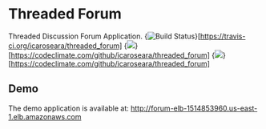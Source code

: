 # Threaded Forum

Threaded Discussion Forum Application.
{<img src="https://travis-ci.org/icaroseara/threaded_forum.svg?branch=master" alt="Build Status" />}[https://travis-ci.org/icaroseara/threaded_forum]
{<img src="https://codeclimate.com/github/icaroseara/threaded_forum/badges/gpa.svg" />}[https://codeclimate.com/github/icaroseara/threaded_forum]
{<img src="https://codeclimate.com/github/icaroseara/threaded_forum/badges/coverage.svg" />}[https://codeclimate.com/github/icaroseara/threaded_forum]

## Demo
The demo application is available at: http://forum-elb-1514853960.us-east-1.elb.amazonaws.com
